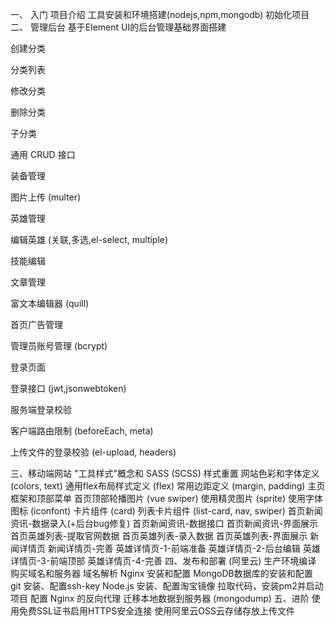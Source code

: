 一、 入门
项目介绍
工具安装和环境搭建(nodejs,npm,mongodb)
初始化项目
二、 管理后台
基于Element UI的后台管理基础界面搭建

创建分类

分类列表

修改分类

删除分类

子分类

通用 CRUD 接口

装备管理

图片上传 (multer)

英雄管理

编辑英雄 (关联,多选,el-select, multiple)

技能编辑

文章管理

富文本编辑器 (quill)

首页广告管理

管理员账号管理 (bcrypt)

登录页面

登录接口 (jwt,jsonwebtoken)

服务端登录校验

客户端路由限制 (beforeEach, meta)

上传文件的登录校验 (el-upload, headers)

三、移动端网站
"工具样式"概念和 SASS (SCSS)
样式重置
网站色彩和字体定义 (colors, text)
通用flex布局样式定义 (flex)
常用边距定义 (margin, padding)
主页框架和顶部菜单
首页顶部轮播图片 (vue swiper)
使用精灵图片 (sprite)
使用字体图标 (iconfont)
卡片组件 (card)
列表卡片组件 (list-card, nav, swiper)
首页新闻资讯-数据录入(+后台bug修复)
首页新闻资讯-数据接口
首页新闻资讯-界面展示
首页英雄列表-提取官网数据
首页英雄列表-录入数据
首页英雄列表-界面展示
新闻详情页
新闻详情页-完善
英雄详情页-1-前端准备
英雄详情页-2-后台编辑
英雄详情页-3-前端顶部
英雄详情页-4-完善
四、发布和部署 (阿里云)
生产环境编译
购买域名和服务器
域名解析
Nginx 安装和配置
MongoDB数据库的安装和配置
git 安装、配置ssh-key
Node.js 安装、配置淘宝镜像
拉取代码，安装pm2并启动项目
配置 Nginx 的反向代理
迁移本地数据到服务器 (mongodump)
五、进阶
使用免费SSL证书启用HTTPS安全连接
使用阿里云OSS云存储存放上传文件